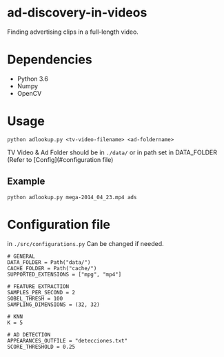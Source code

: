 # ad-discovery-in-videos
Finding advertising clips in a full-length video.

# Dependencies
* Python 3.6
* Numpy
* OpenCV

# Usage
```
python adlookup.py <tv-video-filename> <ad-foldername>
```

TV Video & Ad Folder should be in ```./data/``` or in path set in DATA_FOLDER (Refer to [Config](#configuration file)

## Example
```
python adlookup.py mega-2014_04_23.mp4 ads
```

# Configuration file

in ```./src/configurations.py```
Can be changed if needed.

```
# GENERAL
DATA_FOLDER = Path("data/")
CACHE_FOLDER = Path("cache/")
SUPPORTED_EXTENSIONS = ["mpg", "mp4"]

# FEATURE EXTRACTION
SAMPLES_PER_SECOND = 2
SOBEL_THRESH = 100
SAMPLING_DIMENSIONS = (32, 32)

# KNN
K = 5

# AD DETECTION
APPEARANCES_OUTFILE = "detecciones.txt"
SCORE_THRESHOLD = 0.25
```

